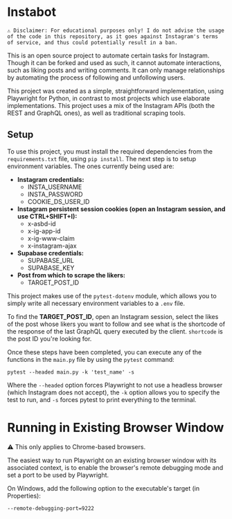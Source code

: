 # Instabot

    ⚠ Disclaimer: For educational purposes only! I do not advise the usage of the code in this repository, as it goes against Instagram's terms of service, and thus could potentially result in a ban.

This is an open source project to automate certain tasks for Instagram. Though it can be forked and used as such, it cannot automate interactions, such as liking posts and writing comments.
It can only manage relationships by automating the process of following and unfollowing users.

This project was created as a simple, straightforward implementation, using Playwright for Python, in contrast to most projects which use elaborate implementations. This project uses a mix of the Instagram APIs (both the REST and GraphQL ones), as well as traditional scraping tools.

## Setup

To use this project, you must install the required dependencies from the ``requirements.txt`` file, using ``pip install``.
The next step is to setup environment variables. The ones currently being used are:

- **Instagram credentials:**
    - INSTA_USERNAME
    - INSTA_PASSWORD
    - COOKIE_DS_USER_ID
- **Instagram persistent session cookies (open an Instagram session, and use CTRL+SHIFT+I):**
    - x-asbd-id
    - x-ig-app-id
    - x-ig-www-claim
    - x-instagram-ajax
- **Supabase credentials:**
    - SUPABASE_URL
    - SUPABASE_KEY
- **Post from which to scrape the likers:**
    - TARGET_POST_ID

This project makes use of the ``pytest-dotenv`` module, which allows you to simply write all necessary environment variables to a ``.env`` file.

To find the **TARGET_POST_ID**, open an Instagram session, select the likes of the post whose likers you want to follow and see what is the shortcode of the response of the last GraphQL query executed by the client. ``shortcode`` is the post ID you're looking for.

Once these steps have been completed, you can execute any of the functions in the ``main.py`` file by using the ``pytest`` command:

    pytest --headed main.py -k 'test_name' -s

Where the ``--headed`` option forces Playwright to not use a headless browser (which Instagram does not accept), the ``-k`` option allows you to specify the test to run, and ``-s`` forces pytest to print everything to the terminal.

# Running in Existing Browser Window

⚠ This only applies to Chrome-based browsers.

The easiest way to run Playwright on an existing browser window with its associated context, is to enable the browser's remote debugging mode and set a port to be used by Playwright.

On Windows, add the following option to the executable's target (in Properties): 

    --remote-debugging-port=9222
